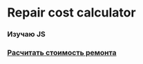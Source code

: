 # Repair cost calculator

### Изучаю JS

### [Расчитать стоимость ремонта](https://perecmc.github.io/Repair_cost_calculator/)
